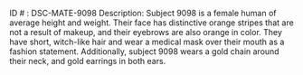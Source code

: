 ID # : DSC-MATE-9098
Description: Subject 9098 is a female human of average height and weight. Their face has distinctive orange stripes that are not a result of makeup, and their eyebrows are also orange in color. They have short, witch-like hair and wear a medical mask over their mouth as a fashion statement. Additionally, subject 9098 wears a gold chain around their neck, and gold earrings in both ears.